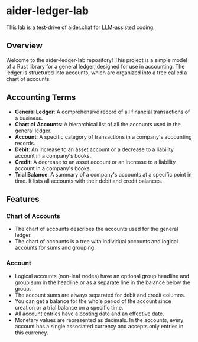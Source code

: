 # aider-ledger-lab
This lab is a test-drive of aider.chat for LLM-assisted coding.

## Overview
Welcome to the aider-ledger-lab repository! This project is a simple model of a Rust library for a general ledger, designed for use in accounting. The ledger is structured into accounts, which are organized into a tree called a chart of accounts.

## Accounting Terms
- **General Ledger**: A comprehensive record of all financial transactions of a business.
- **Chart of Accounts**: A hierarchical list of all the accounts used in the general ledger.
- **Account**: A specific category of transactions in a company's accounting records.
- **Debit**: An increase to an asset account or a decrease to a liability account in a company's books.
- **Credit**: A decrease to an asset account or an increase to a liability account in a company's books.
- **Trial Balance**: A summary of a company's accounts at a specific point in time. It lists all accounts with their debit and credit balances.

## Features
### Chart of Accounts
- The chart of accounts describes the accounts used for the general ledger.
- The chart of accounts is a tree with individual accounts and logical accounts for sums and grouping.

### Account
- Logical accounts (non-leaf nodes) have an optional group headline and group sum in the headline or as a separate line in the balance below the group.
- The account sums are always separated for debit and credit columns.
- You can get a balance for the whole period of the account since creation or a trial balance on a specific time.
- All account entries have a posting date and an effective date.
- Monetary values are represented as decimals. In the accounts, every account has a single associated currency and accepts only entries in this currency.
